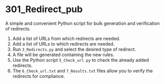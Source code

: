 # 301_Redirect_pub
A simple and convenient Python script for bulk generation and verification of redirects.

1. Add a list of URLs from which redirects are needed.  
2. Add a list of URLs to which redirects are needed.  
3. Run `3_Redirects.py` and select the desired type of redirect.  
4. A file will be generated containing the new rules.  
5. Use the Python script `5_Check_url.py` to check the already added redirects.  
6. The `6_Check_url.txt` and `7_Results.txt` files allow you to verify the redirects for compliance.  
